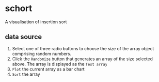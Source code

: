 # schort
A visualisation of insertion sort
## data source
1. Select one of three radio buttons to choose the size of the array object comprising random numbers.
2. Click the `Randomize` button that generates an array of the size selected above. The array is displayed as the `Test array`
3. `Plot` the current array as a bar chart
4. `Sort` the array
